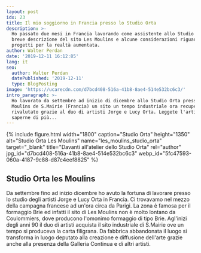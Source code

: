 ```yaml
---
layout: post
idx: 23
title: Il mio soggiorno in Francia presso lo Studio Orta
description: >-
  Ho passato due mesi in Francia lavorando come assistente allo Studio Orta. Una
  breve descrizione del sito Les Moulins e alcune considerazioni riguardo i mie
  progetti per la realtà aumentata.
author: Walter Perdan
date: '2019-12-11 16:12:85'
lang: it
seo:
  author: Walter Perdan
  datePublished: '2019-12-11'
  type: BlogPosting
image: 'https://ucarecdn.com/d7bcd408-516a-41b8-8ae4-514e532bc6c3/'
intro_paragraph: >-
  Ho lavorato da settembre ad inizio di dicembre allo Studio Orta presso Les
  Moulins de S.Mairie (Francia) un sito un tempo industriale ora recuperato e
  rivalutato grazie al duo di artisti Jorge e Lucy Orta. Leggete l'articolo per
  saperne di più...
---
```

{% include figure.html width="1800" caption="Studio Orta" height="1350" alt="Studio Orta Les Moulins" name="les_moulins_studio_orta" target="_blank" title="Davanti all'atelier dello Studio Orta" rel="author" jpg_id="d7bcd408-516a-41b8-8ae4-514e532bc6c3" webp_id="5fc47593-060a-4187-9c88-d87c4eef8825" %}

## Studio Orta les Moulins

Da settembre fino ad inizio dicembre ho avuto la fortuna di lavorare presso lo studio degli artisti Jorge e Lucy Orta in Francia. Ci trovavamo nel mezzo della campagna francese ad un'ora circa da Parigi. La zona è famosa per il formaggio Brie ed infatti il sito di Les Moulins non è molto lontano da Coulommiers, dove producono l'omonimo formaggio di tipo Brie.  Agl'inizi degli anni 90 il duo di artisti acquista il sito industriale di S.Mairie ove un tempo si produceva la carta filigrana. Da fabbrica abbandonata il luogo si transforma in luogo deputato alla creazione e diffusione dell'arte grazie anche alla presenza della Galleria Continua e di altri artisti.
